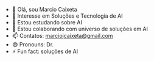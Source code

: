 - 👋 Olá, sou Marcio Caixeta
- 👀 Interesse em Soluções e Tecnologia de AI
- 🌱 Estou estudando sobre AI
- 💞️ Estou colaborando com universo de soluções em AI
- 📫 Contatos: marciojcaixeta@gmail.com
- 😄 Pronouns: Dr.
- ⚡ Fun fact: soluções de AI

<!---
MarcioCaixeta/MarcioCaixeta is a ✨ special ✨ repository because its `README.md` (this file) appears on your GitHub profile.
You can click the Preview link to take a look at your changes.
--->
